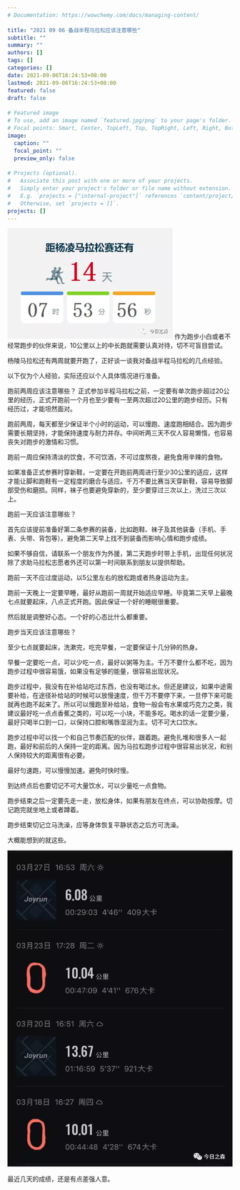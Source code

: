 ```yaml
---
# Documentation: https://wowchemy.com/docs/managing-content/

title: "2021 09 06 备战半程马拉松应该注意哪些"
subtitle: ""
summary: ""
authors: []
tags: []
categories: []
date: 2021-09-06T16:24:53+08:00
lastmod: 2021-09-06T16:24:53+08:00
featured: false
draft: false

# Featured image
# To use, add an image named `featured.jpg/png` to your page's folder.
# Focal points: Smart, Center, TopLeft, Top, TopRight, Left, Right, BottomLeft, Bottom, BottomRight.
image:
  caption: ""
  focal_point: ""
  preview_only: false

# Projects (optional).
#   Associate this post with one or more of your projects.
#   Simply enter your project's folder or file name without extension.
#   E.g. `projects = ["internal-project"]` references `content/project/deep-learning/index.md`.
#   Otherwise, set `projects = []`.
projects: []
---
```

![](p1.png)
作为跑步小白或者不经常跑步的伙伴来说，10公里以上的中长跑就需要认真对待，切不可盲目尝试。

杨陵马拉松还有两周就要开跑了，正好谈一谈我对备战半程马拉松的几点经验。

以下仅为个人经验，实际还应以个人具体情况进行准备。

跑前两周应该注意哪些？
正式参加半程马拉松之前，一定要有单次跑步超过20公里的经历，正式开跑前一个月也至少要有一至两次超过20公里的跑步经历。只有经历过，才能坦然面对。

跑前两周，每天都至少保证半个小时的运动，可以慢跑、速度跑相结合。因为跑步需要长期坚持，才能保持速度与耐力并存。中间听两三天不仅人容易懒惰，也容易丧失对跑步的激情和习惯。

跑前一周应保持清淡的饮食，不可饮酒，不可过度熬夜，避免食用辛辣的食物。

如果准备正式参赛时穿新鞋，一定要在开跑前两周进行至少30公里的适应，这样才能让脚和跑鞋有一定程度的磨合与适应。千万不要比赛当天穿新鞋，容易导致脚部受伤和磨损。同样，袜子也要避免穿新的，至少要穿过三次以上，洗过三次以上。



跑前一天应该注意哪些？

首先应该提前准备好第二条参赛的装备，比如跑鞋、袜子及其他装备（手机、手表、头带、背包等）。避免第二天早上找不到装备而影响心情和跑步成绩。

如果不够自信，请联系一个朋友作为外援，第二天跑步时带上手机，出现任何状况除了求助马拉松志愿者外还可以第一时间联系到朋友以提供帮助。

跑前一天不应过度运动，以5公里左右的放松跑或者热身运动为主。

跑前一天晚上一定要早睡，最好从跑前一周就开始适应早睡。毕竟第二天早上最晚七点就要起床，八点正式开跑。因此保证一个好的睡眠很重要。

然后就是调整好心态。一个好的心态比什么都重要。



跑步当天应该注意哪些？

至少七点就要起床，洗漱完，吃完早餐，一定要保证十几分钟的热身。

早餐一定要吃一点，可以少吃一点，最好以粥等为主。千万不要什么都不吃，因为跑步过程中很容易饿，如果没有足够的能量，很容易出现状况。

跑步过程中，我没有在补给站吃过东西，也没有喝过水。但还是建议，如果中途需要补给，在途径补给站的时候可以放慢速度，但千万不要停下来，一旦停下来可能就再也跑不起来了。所以可以慢跑至补给站，食物一般会有水果或巧克力之类，我建议最好吃一点点香蕉之类的，可以吃一小块，不能多吃。喝水的话一定要少量，最好只喝半口到一口，以保持口腔和嘴唇湿润为主。切不可大口饮水。

跑步过程中可以找一个和自己节奏匹配的伙伴，跟着跑。避免扎堆和很多人一起跑，最好和前后的人保持一定的距离。因为马拉松跑步过程中很容易出状况，和别人保持较大的距离很有必要。

最好匀速跑，可以慢慢加速。避免时快时慢。

到达终点后也要切记不可大量饮水，可以少量吃一点食物。

跑步结束之后一定要先走一走，放松身体，如果有朋友在终点，可以协助按摩。切记跑完就坐地上或者蹲着。

跑步结束切记立马洗澡，应等身体恢复平静状态之后方可洗澡。



大概能想到的就这些。



![](p2.png)


最近几天的成绩，还是有点差强人意。

